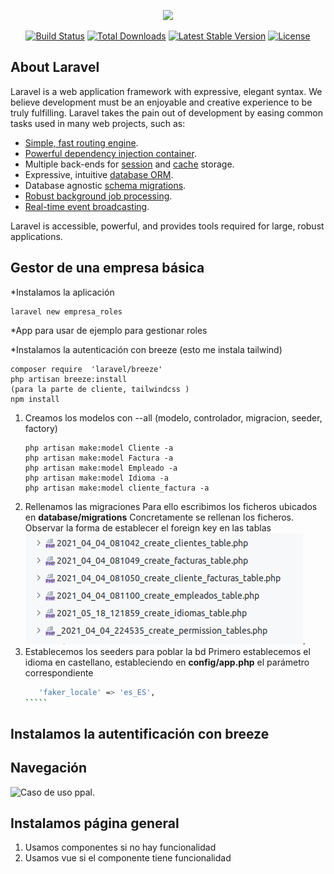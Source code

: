 <p align="center"><a href="https://laravel.com" target="_blank"><img src="https://raw.githubusercontent.com/laravel/art/master/logo-lockup/5%20SVG/2%20CMYK/1%20Full%20Color/laravel-logolockup-cmyk-red.svg" width="400"></a></p>

<p align="center">
<a href="https://travis-ci.org/laravel/framework"><img src="https://travis-ci.org/laravel/framework.svg" alt="Build Status"></a>
<a href="https://packagist.org/packages/laravel/framework"><img src="https://img.shields.io/packagist/dt/laravel/framework" alt="Total Downloads"></a>
<a href="https://packagist.org/packages/laravel/framework"><img src="https://img.shields.io/packagist/v/laravel/framework" alt="Latest Stable Version"></a>
<a href="https://packagist.org/packages/laravel/framework"><img src="https://img.shields.io/packagist/l/laravel/framework" alt="License"></a>
</p>

## About Laravel

Laravel is a web application framework with expressive, elegant syntax. We believe development must be an enjoyable and creative experience to be truly fulfilling. Laravel takes the pain out of development by easing common tasks used in many web projects, such as:

- [Simple, fast routing engine](https://laravel.com/docs/routing).
- [Powerful dependency injection container](https://laravel.com/docs/container).
- Multiple back-ends for [session](https://laravel.com/docs/session) and [cache](https://laravel.com/docs/cache) storage.
- Expressive, intuitive [database ORM](https://laravel.com/docs/eloquent).
- Database agnostic [schema migrations](https://laravel.com/docs/migrations).
- [Robust background job processing](https://laravel.com/docs/queues).
- [Real-time event broadcasting](https://laravel.com/docs/broadcasting).

Laravel is accessible, powerful, and provides tools required for large, robust applications.

## Gestor de una empresa básica
*Instalamos la aplicación
``````shell
laravel new empresa_roles
``````

*App para usar de ejemplo para gestionar roles

*Instalamos la autenticación con breeze (esto me instala tailwind)
``````shell
composer require  'laravel/breeze'
php artisan breeze:install
(para la parte de cliente, tailwindcss )
npm install  
``````


1. Creamos los modelos con --all (modelo, controlador, migracion, seeder, factory)
   ``````shell
   php artisan make:model Cliente -a
   php artisan make:model Factura -a
   php artisan make:model Empleado -a
   php artisan make:model Idioma -a
   php artisan make:model cliente_factura -a 
   ``````
2. Rellenamos las migraciones
   Para ello escribimos los ficheros ubicados en ****database/migrations****
   Concretamente se rellenan los ficheros.
   Observar la forma de establecer el foreign key en las tablas
   ![Migraciones](./documentacion/imagenes/migraciones.png).
3. Establecemos los seeders para poblar la bd
    Primero establecemos el idioma en castellano, estableciendo en
   ****config/app.php**** el parámetro correspondiente
   ``````bash
      'faker_locale' => 'es_ES',
   `````
   
## Instalamos la autentificación con breeze


## Navegación
![Caso de uso ppal](./documentacion/Caso_uso.png).

## Instalamos página general 
1. Usamos componentes si no hay funcionalidad
2. Usamos vue si el componente tiene funcionalidad





